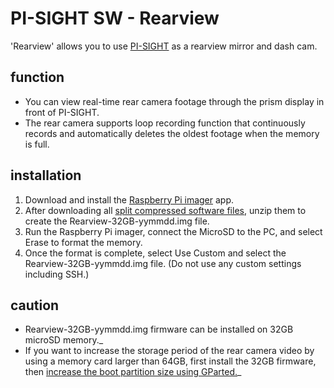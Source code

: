 # PI-SIGHT SW - Rearview

'Rearview' allows you to use [PI-SIGHT](https://github.com/younsj97/PI-SIGHT_Helmet_HUD) as a rearview mirror and dash cam.


## function

 - You can view real-time rear camera footage through the prism display in front of PI-SIGHT.
 - The rear camera supports loop recording function that continuously records and automatically deletes the oldest footage when the memory is full.


## installation

 1. Download and install the [Raspberry Pi imager](https://www.raspberrypi.com/software/) app.
 2. After downloading all [split compressed software files](http://naver.me/FqWX0LAK), unzip them to create the Rearview-32GB-yymmdd.img file.
 3. Run the Raspberry Pi imager, connect the MicroSD to the PC, and select Erase to format the memory.
 4. Once the format is complete, select Use Custom and select the Rearview-32GB-yymmdd.img file. (Do not use any custom settings including SSH.)


## caution

 - Rearview-32GB-yymmdd.img firmware can be installed on 32GB microSD memory._
 - If you want to increase the storage period of the rear camera video by using a memory card larger than 64GB, first install the 32GB firmware, then [increase the boot partition size using GParted.](https://learn.adafruit.com/resizing-raspberry-pi-boot-partition/edit-partitions)_